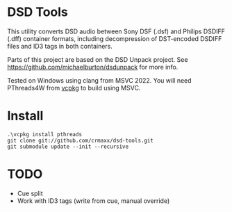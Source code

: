 # DSD Tools

This utility converts DSD audio between Sony DSF (.dsf) and Philips DSDIFF
(.dff) container formats, including decompression of DST-encoded DSDIFF files
and ID3 tags in both containers.

Parts of this project are based on the DSD Unpack project. 
See https://github.com/michaelburton/dsdunpack for more info.

Tested on Windows using clang from MSVC 2022. You will need
PThreads4W from [vcpkg](https://github.com/microsoft/vcpkg) to build using MSVC.

# Install

```
.\vcpkg install pthreads
git clone git://github.com/crmaxx/dsd-tools.git
git submodule update --init --recursive
```

# TODO
- Cue split
- Work with ID3 tags (write from cue, manual override)
